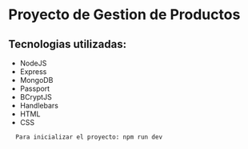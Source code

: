 # Proyecto de Gestion de Productos
## Tecnologias utilizadas:
* NodeJS
* Express
* MongoDB
* Passport
* BCryptJS
* Handlebars
* HTML
* CSS

```
  Para inicializar el proyecto: npm run dev
```
